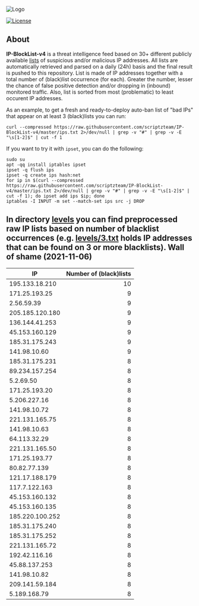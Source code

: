 ![Logo](https://i.imgur.com/PyKLAe7.png)

[![License](https://img.shields.io/badge/license-The_Unlicense-red.svg)](https://unlicense.org/)

About
----

**IP-BlockList-v4** is a threat intelligence feed based on 30+ different publicly available [lists](https://github.com/stamparm/maltrail) of suspicious and/or malicious IP addresses. All lists are automatically retrieved and parsed on a daily (24h) basis and the final result is pushed to this repository. List is made of IP addresses together with a total number of (black)list occurrence (for each). Greater the number, lesser the chance of false positive detection and/or dropping in (inbound) monitored traffic. Also, list is sorted from most (problematic) to least occurent IP addresses.

As an example, to get a fresh and ready-to-deploy auto-ban list of "bad IPs" that appear on at least 3 (black)lists you can run:

```
curl --compressed https://raw.githubusercontent.com/scriptzteam/IP-BlockList-v4/master/ips.txt 2>/dev/null | grep -v "#" | grep -v -E "\s[1-2]$" | cut -f 1
```

If you want to try it with `ipset`, you can do the following:

```
sudo su
apt -qq install iptables ipset
ipset -q flush ips
ipset -q create ips hash:net
for ip in $(curl --compressed https://raw.githubusercontent.com/scriptzteam/IP-BlockList-v4/master/ips.txt 2>/dev/null | grep -v "#" | grep -v -E "\s[1-2]$" | cut -f 1); do ipset add ips $ip; done
iptables -I INPUT -m set --match-set ips src -j DROP
```

In directory [levels](levels) you can find preprocessed raw IP lists based on number of blacklist occurrences (e.g. [levels/3.txt](levels/3.txt) holds IP addresses that can be found on 3 or more blacklists).
Wall of shame (2021-11-06)
----

|IP|Number of (black)lists|
|---|--:|
195.133.18.210|10
171.25.193.25|9
2.56.59.39|9
205.185.120.180|9
136.144.41.253|9
45.153.160.129|9
185.31.175.243|9
141.98.10.60|9
185.31.175.231|8
89.234.157.254|8
5.2.69.50|8
171.25.193.20|8
5.206.227.16|8
141.98.10.72|8
221.131.165.75|8
141.98.10.63|8
64.113.32.29|8
221.131.165.50|8
171.25.193.77|8
80.82.77.139|8
121.17.188.179|8
117.7.122.163|8
45.153.160.132|8
45.153.160.135|8
185.220.100.252|8
185.31.175.240|8
185.31.175.252|8
221.131.165.72|8
192.42.116.16|8
45.88.137.253|8
141.98.10.82|8
209.141.59.184|8
5.189.168.79|8
